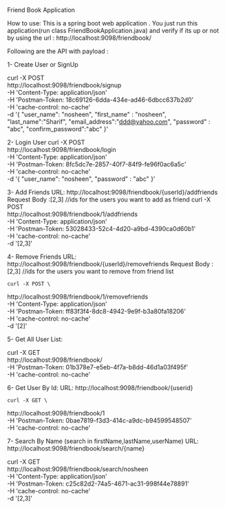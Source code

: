 Friend Book Application 

How to use:
      This is a spring boot web application . You just run this application(run class FriendBookApplication.java) and verify if its up or not by using the url :
       http://localhost:9098/friendbook/

Following are the API with payload :

1- Create User or SignUp
   
   curl -X POST \
  http://localhost:9098/friendbook/signup \
  -H 'Content-Type: application/json' \
  -H 'Postman-Token: 18c69126-6dda-434e-ad46-6dbcc637b2d0' \
  -H 'cache-control: no-cache' \
  -d '{
	"user_name": "nosheen",
	"first_name" : "nosheen",
	"last_name":"Sharif",
	"email_address":"ddd@yahoo.com",
	"password" : "abc",
	"confirm_password":"abc"
 }' 
 
 2- Login User
    curl -X POST \
  http://localhost:9098/friendbook/login \
  -H 'Content-Type: application/json' \
  -H 'Postman-Token: 8fc5dc7e-2857-40f7-84f9-fe96f0ac6a5c' \
  -H 'cache-control: no-cache' \
  -d '{
	"user_name": "nosheen",
	"password" : "abc"
 }'
 
 3- Add Friends
 		URL:	 http://localhost:9098/friendbook/{userId}/addfriends 
 		Request Body :[2,3] //ids for the users you want to add as friend
 	curl -X POST \
  http://localhost:9098/friendbook/1/addfriends \
  -H 'Content-Type: application/json' \
  -H 'Postman-Token: 53028433-52c4-4d20-a9bd-4390ca0d60b1' \
  -H 'cache-control: no-cache' \
  -d '[2,3]'
  
  4- Remove Friends
       URL:	 http://localhost:9098/friendbook/{userId}/removefriends 
 		Request Body :[2,3] //ids for the users you want to remove from friend list
 		
 	curl -X POST \
  http://localhost:9098/friendbook/1/removefriends \
  -H 'Content-Type: application/json' \
  -H 'Postman-Token: ff83f3f4-8dc8-4942-9e9f-b3a80fa18206' \
  -H 'cache-control: no-cache' \
  -d '[2]'	
  
  5- Get All User List:
  
  curl -X GET \
  http://localhost:9098/friendbook/ \
  -H 'Postman-Token: 01b378e7-e5eb-4f7a-b8dd-46d1a03f495f' \
  -H 'cache-control: no-cache'
  
  6- Get User By Id:
  	URL: http://localhost:9098/friendbook/{userid}
  
    curl -X GET \
  http://localhost:9098/friendbook/1 \
  -H 'Postman-Token: 0bae7819-f3d3-414c-a9dc-b94599548507' \
  -H 'cache-control: no-cache'
  
  7- Search By Name (search in firstName,lastName,userName)
     URL: http://localhost:9098/friendbook/search/{name}
  
  curl -X GET \
  http://localhost:9098/friendbook/search/nosheen \
  -H 'Content-Type: application/json' \
  -H 'Postman-Token: c25c82d2-74a5-4671-ac31-998f44e78891' \
  -H 'cache-control: no-cache' \
  -d '[2,3]'